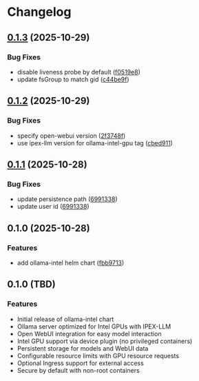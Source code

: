 # Changelog

## [0.1.3](https://github.com/mikesmitty/wyoming-helm/compare/ollama-intel-v0.1.2...ollama-intel-v0.1.3) (2025-10-29)


### Bug Fixes

* disable liveness probe by default ([f0519e8](https://github.com/mikesmitty/wyoming-helm/commit/f0519e8c81d541655dd7e121afb98ccba5acc056))
* update fsGroup to match gid ([c44be9f](https://github.com/mikesmitty/wyoming-helm/commit/c44be9fb2179bbe116787db490362dc3267f1c61))

## [0.1.2](https://github.com/mikesmitty/wyoming-helm/compare/ollama-intel-v0.1.1...ollama-intel-v0.1.2) (2025-10-29)


### Bug Fixes

* specify open-webui version ([2f3748f](https://github.com/mikesmitty/wyoming-helm/commit/2f3748f4bdb4cfd2b693481a821cac421fcdc084))
* use ipex-llm version for ollama-intel-gpu tag ([cbed911](https://github.com/mikesmitty/wyoming-helm/commit/cbed9110a3de062ae8bc25108b1796cb2dd9d0e0))

## [0.1.1](https://github.com/mikesmitty/wyoming-helm/compare/ollama-intel-0.1.0...ollama-intel-v0.1.1) (2025-10-28)


### Bug Fixes

* update persistence path ([6991338](https://github.com/mikesmitty/wyoming-helm/commit/69913383ce78d7a225e34657a8dcdb8776bc642d))
* update user id ([6991338](https://github.com/mikesmitty/wyoming-helm/commit/69913383ce78d7a225e34657a8dcdb8776bc642d))

## 0.1.0 (2025-10-28)


### Features

* add ollama-intel helm chart ([fbb9713](https://github.com/mikesmitty/wyoming-helm/commit/fbb9713e642d4ee02932cdc8cf67eac0677fa932))

## 0.1.0 (TBD)

### Features

* Initial release of ollama-intel chart
* Ollama server optimized for Intel GPUs with IPEX-LLM
* Open WebUI integration for easy model interaction
* Intel GPU support via device plugin (no privileged containers)
* Persistent storage for models and WebUI data
* Configurable resource limits with GPU resource requests
* Optional Ingress support for external access
* Secure by default with non-root containers
